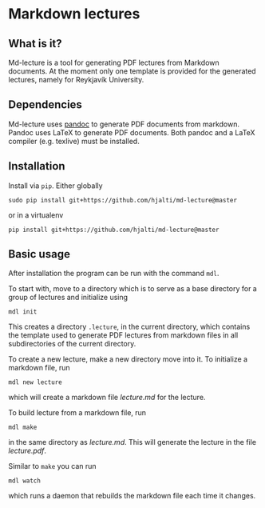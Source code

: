 Markdown lectures
=================

What is it?
-----------

Md-lecture is a tool for generating PDF lectures from Markdown documents. At
the moment only one template is provided for the generated lectures, namely for
Reykjavík University.


Dependencies
------------

Md-lecture uses [pandoc](https://pandoc.org/) to generate PDF documents from
markdown. Pandoc uses LaTeX to generate PDF documents. Both pandoc and a LaTeX
compiler (e.g. texlive) must be installed.

Installation
------------

Install via `pip`. Either globally

```
sudo pip install git+https://github.com/hjalti/md-lecture@master
```

or in a virtualenv

```
pip install git+https://github.com/hjalti/md-lecture@master
```


Basic usage
-----------

After installation the program can be run with the command `mdl`.

To start with, move to a directory which is to serve as a base directory for
a group of lectures and initialize using

```
mdl init
```

This creates a directory `.lecture`, in the current directory, which contains
the template used to generate PDF lectures from markdown files in all
subdirectories of the current directory.

To create a new lecture, make a new directory move into it. To initialize a markdown file, run

```
mdl new lecture
```

which will create a markdown file *lecture.md* for the lecture.

To build lecture from a markdown file, run

```
mdl make
```

in the same directory as *lecture.md*. This will generate the lecture in the file *lecture.pdf*.

Similar to `make` you can run

```
mdl watch
```

which runs a daemon that rebuilds the markdown file each time it changes.
